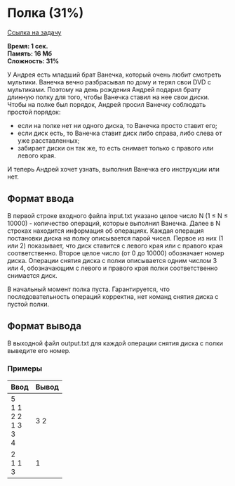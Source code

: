 <h1 class="title">Полка (31%)</h1>
<p><a href="https://acmp.ru/index.asp?main=task&id_task=946" target="_blank">Ссылка на задачу</a></p>
<p><b>Время: 1 сек.<br>Память: 16 Мб<br>Сложность: 31%</b></p>
<p>У Андрея есть младший брат Ванечка, который очень любит смотреть мультики. Ванечка вечно разбрасывал по дому и терял свои DVD с мультиками. Поэтому на день рождения Андрей подарил брату длинную полку для того, чтобы Ванечка ставил на нее свои диски. Чтобы на полке был порядок, Андрей просил Ванечку соблюдать простой порядок:</p>
<ul>
    <li>если на полке нет ни одного диска, то Ванечка просто ставит его;</li>
    <li>если диск есть, то Ванечка ставит диск либо справа, либо слева от уже расставленных;</li>
    <li>забирает диски он так же, то есть снимает только с правого или левого края.</li>
</ul>
<p>И теперь Андрей хочет узнать, выполнил Ванечка его инструкции или нет.</p>
<h2>Формат ввода</h2>
<p>В первой строке входного файла input.txt указано целое число N (1 ≤ N ≤ 10000) - количество операций, которые выполнил Ванечка. Далее в N строках находится информация об операциях. Каждая операция постановки диска на полку описывается парой чисел. Первое из них (1 или 2) показывает, что диск ставится с левого края или с правого края соответственно. Второе целое число (от 0 до 10000) обозначает номер диска. Операции снятия диска с полки описывается одним числом 3 или 4, обозначающим с левого и правого края полки соответственно снимается диск.</p>
<p>В начальный момент полка пуста. Гарантируется, что последовательность операций корректна, нет команд снятия диска с пустой полки.</p>
<h2>Формат вывода</h2>
<p>В выходной файл output.txt для каждой операции снятия диска с полки выведите его номер.</p>
<h3>Примеры</h3>
<table class="sample-tests">
  <thead>
     <tr>
        <th>Ввод</th>
        <th>Вывод</th>
     </tr>
  </thead>
  <tbody>
     <tr>
        <td>5<br>
            1 1<br>
            2 2<br>
            1 3<br>
            3<br>
            4</td>
        <td>3 2</td>
     </tr>
     <tr>
         <td>2<br>
             1 1<br>
             3</td>
         <td>1</td>
      </tr>
  </tbody>
</table>